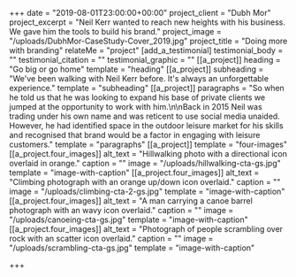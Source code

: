 +++
date = "2019-08-01T23:00:00+00:00"
project_client = "Dubh Mor"
project_excerpt = "Neil Kerr wanted to reach new heights with his business. We gave him the tools to build his brand."
project_image = "/uploads/DubhMor-CaseStudy-Cover_2019.jpg"
project_title = "Doing more with branding"
relateMe = "project"
[add_a_testimonial]
testimonial_body = ""
testimonial_citation = ""
testimonial_graphic = ""
[[a_project]]
heading = "Go big or go home"
template = "heading"
[[a_project]]
subheading = "We've been walking with Neil Kerr before. It's always an unforgettable experience."
template = "subheading"
[[a_project]]
paragraphs = "So when he told us that he was looking to expand his base of private clients we jumped at the opportunity to work with him.\n\nBack in 2015 Neil was trading under his own name and was reticent to use social media unaided. However, he had identified space in the outdoor leisure market for his skills and recognised that brand would be a factor in engaging with leisure customers."
template = "paragraphs"
[[a_project]]
template = "four-images"
[[a_project.four_images]]
alt_text = "Hillwalking photo with a directional icon overlaid in orange."
caption = ""
image = "/uploads/hillwalking-cta-gs.jpg"
template = "image-with-caption"
[[a_project.four_images]]
alt_text = "Climbing photograph with an orange up/down icon overlaid."
caption = ""
image = "/uploads/climbing-cta-2-gs.jpg"
template = "image-with-caption"
[[a_project.four_images]]
alt_text = "A man carrying a canoe barrel photograph with an wavy icon overlaid."
caption = ""
image = "/uploads/canoeing-cta-gs.jpg"
template = "image-with-caption"
[[a_project.four_images]]
alt_text = "Photograph of people scrambling over rock with an scatter icon overlaid."
caption = ""
image = "/uploads/scrambling-cta-gs.jpg"
template = "image-with-caption"

+++
